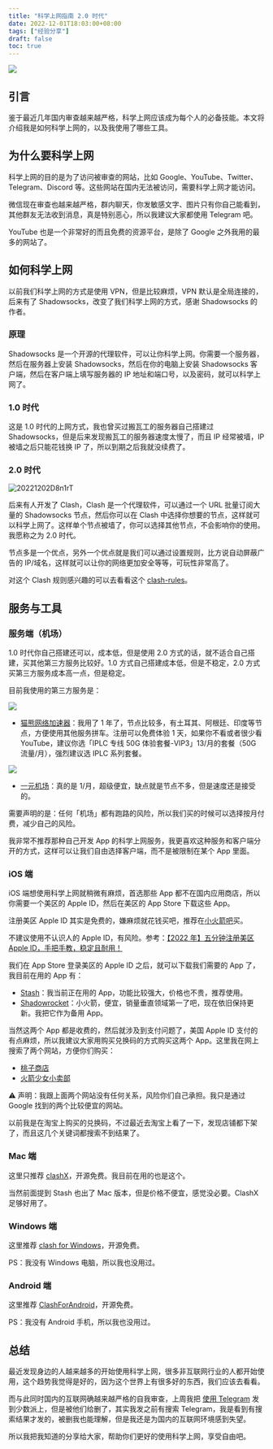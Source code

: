 ```yaml
---
title: "科学上网指南 2.0 时代"
date: 2022-12-01T18:03:00+08:00
tags: ["经验分享"] 
draft: false
toc: true
---
```


![](https://blog-1251237404.cos.ap-guangzhou.myqcloud.com/202212029Dz2QB.jpg)

## 引言

鉴于最近几年国内审查越来越严格，科学上网应该成为每个人的必备技能。本文将介绍我是如何科学上网的，以及我使用了哪些工具。

## 为什么要科学上网

科学上网的目的是为了访问被审查的网站，比如 Google、YouTube、Twitter、Telegram、Discord 等。这些网站在国内无法被访问，需要科学上网才能访问。

微信现在审查也越来越严格，群内聊天，你发敏感文字、图片只有你自己能看到，其他群友无法收到消息，真是特别恶心，所以我建议大家都使用 Telegram 吧。

YouTube 也是一个非常好的而且免费的资源平台，是除了 Google 之外我用的最多的网站了。

<!--more-->

## 如何科学上网

以前我们科学上网的方式是使用 VPN，但是比较麻烦，VPN 默认是全局连接的，后来有了 Shadowsocks，改变了我们科学上网的方式，感谢 Shadowsocks 的作者。

### 原理

Shadowsocks 是一个开源的代理软件，可以让你科学上网。你需要一个服务器，然后在服务器上安装 Shadowsocks，然后在你的电脑上安装 Shadowsocks 客户端，然后在客户端上填写服务器的 IP 地址和端口号，以及密码，就可以科学上网了。

### 1.0 时代

这是 1.0 时代的上网方式，我也曾买过搬瓦工的服务器自己搭建过 Shadowsocks，但是后来发现搬瓦工的服务器速度太慢了，而且 IP 经常被墙，IP 被墙之后只能花钱换 IP 了，所以到期之后我就没续费了。

### 2.0 时代

![20221202D8n1rT](https://blog-1251237404.cos.ap-guangzhou.myqcloud.com/20221202D8n1rT.png!m)

后来有人开发了 Clash，Clash 是一个代理软件，可以通过一个 URL 批量订阅大量的 Shadowsocks 节点，然后你可以在 Clash 中选择你想要的节点，这样就可以科学上网了。这样单个节点被墙了，你可以选择其他节点，不会影响你的使用。我愿称之为 2.0 时代。

节点多是一个优点，另外一个优点就是我们可以通过设置规则，比方说自动屏蔽广告的 IP/域名，这样就可以让你的网络更加安全等等，可玩性非常高了。

对这个 Clash 规则感兴趣的可以去看看这个 [clash-rules](https://github.com/Loyalsoldier/clash-rules)。

## 服务与工具

### 服务端（机场）

1.0 时代你自己搭建还可以，成本低，但是使用 2.0 方式的话，就不适合自己搭建，买其他第三方服务比较好。1.0 方式自己搭建成本低，但是不稳定，2.0 方式买第三方服务成本高一点，但是稳定。

目前我使用的第三方服务是：

[![](https://blog-1251237404.cos.ap-guangzhou.myqcloud.com/20221201h69ifO.png!m)](http://link.3li3.com/mxwljsq)

- [猫熊网络加速器](http://link.3li3.com/mxwljsq)：我用了 1 年了，节点比较多，有土耳其、阿根廷、印度等节点，方便使用其他服务拼车。注册可以免费体验 1 天，如果你不看或者很少看 YouTube，建议你选「IPLC 专线 50G 体验套餐-VIP3」13/月的套餐（50G 流量/月），强烈建议选 IPLC 系列套餐。

[![](https://blog-1251237404.cos.ap-guangzhou.myqcloud.com/20221201aU2z5v.png!m)](http://link.3li3.com/1yuan)

- [一元机场](http://link.3li3.com/1yuan)：真的是 1/月，超级便宜，缺点就是节点不多，但是速度还是接受的。

需要声明的是：任何「机场」都有跑路的风险，所以我们买的时候可以选择按月付费，减少自己的风险。

我非常不推荐那种自己开发 App 的科学上网服务，我更喜欢这种服务和客户端分开的方式，这样可以让我们自由选择客户端，而不是被限制在某个 App 里面。

### iOS 端

iOS 端想使用科学上网就稍微有麻烦，首选那些 App 都不在国内应用商店，所以你需要一个美区的 Apple ID，然后在美区的 App Store 下载这些 App。

注册美区 Apple ID 其实是免费的，嫌麻烦就花钱买吧，推荐在[小火箭吧](https://xiaohuojian8.com/aff/3200.html)买。

不建议使用不认识人的 Apple ID，有风险。参考：[【2022 年】五分钟注册美区 Apple ID，手把手教，稳定且耐用！](https://zhuanlan.zhihu.com/p/367821925)


我们在 App Store 登录美区的 Apple ID 之后，就可以下载我们需要的 App 了，我目前在用的 App 有：

- [Stash](https://apps.apple.com/app/stash/id1596063349)：我当前正在用的 App，功能比较强大，价格也不贵，推荐使用。
- [Shadowrocket](https://apps.apple.com/us/app/shadowrocket/id932747118)：小火箭，便宜，销量垂直领域第一了吧，现在依旧保持更新。我把它作为备用 App。

当然这两个 App 都是收费的，然后就涉及到支付问题了，美国 Apple ID 支付的有点麻烦，所以我建议大家用购买兑换码的方式购买这两个 App。这里我在网上搜索了两个网站，方便你们购买：

- [桃子商店](https://shop.tz.ci/buy/13)
- [火箭少女小卖部](https://www.rocketgirls.space/product/10.html)

⚠️ 声明：我跟上面两个网站没有任何关系，风险你们自己承担。我只是通过 Google 找到的两个比较便宜的网站。

以前我是在淘宝上购买的兑换码，不过最近去淘宝上看了一下，发现店铺都下架了，而且这几个关键词都搜索不到结果了。


### Mac 端

这里只推荐 [clashX](https://github.com/yichengchen/clashX)，开源免费。我目前在用的也是这个。

当然前面提到 Stash 也出了 Mac 版本，但是价格不便宜，感觉没必要。ClashX 足够好用了。

### Windows 端

这里推荐 [clash for Windows](https://github.com/Fndroid/clash_for_windows_pkg/releases)，开源免费。

PS：我没有 Windows 电脑，所以我也没用过。

### Android 端

这里推荐 [ClashForAndroid](https://github.com/Kr328/ClashForAndroid)，开源免费。

PS：我没有 Android 手机，所以我也没用过。

## 总结

最近发现身边的人越来越多的开始使用科学上网，很多非互联网行业的人都开始使用，这个趋势我觉得是好的，因为这个世界上有很多好的东西，我们应该去看看。

而与此同时国内的互联网确越来越严格的自我审查，上周我把 [使用 Telegram](https://blog.forecho.com/use-telegram.html) 发到少数派上，但是被他们给删了，其实我发之前有搜索 Telegram，我是看到有搜索结果才发的，被删我也能理解，但是我还是为国内的互联网环境感到失望。


所以我把我知道的分享给大家，帮助你们更好的使用科学上网，享受自由吧。